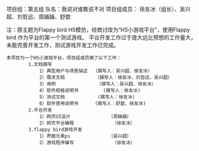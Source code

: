 

项目组：第五组
队名：我说对谁敢说不对
项目组成员：
			徐友冰（组长）、吴兴超、刘哲远、周婳婳、舒歆

注：原主题为Flappy bird H5模仿，经商讨改为“H5小游戏平台”，使用Flappy bird 作为平台的第一个测试游戏。
	平台开发工作过于庞大远比预想的工作量大，未能完善开发工作，测试游戏开发工作已完成。


	本项目为一个H5小游戏平台，项目组成员做了以下工作：
			1.文档撰写
			    1）典型用户与场景描述  （撰写人：吴兴超、徐友冰）
				2）需求文档           （撰写人：徐友冰、刘哲远、吴兴超）
				3）用例               （撰写人：吴兴超、徐友冰）
				4）软件规格说明书		  (撰写人：徐友冰)
				5）测试文档			  (撰写人：徐友冰)
				6）软件使用说明书      (撰写人：舒歆、徐友冰)
			2.平台开发
				1）网页UI设计		  	  （周婳婳）
				2）网页平台编程			  （徐友冰）
			3.flappy bird游戏开发
				1）界面元素ps			  （吴兴超）
				2）游戏程序编写			  （徐友冰）	